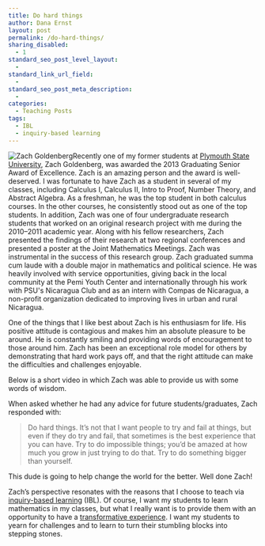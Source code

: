```yaml
---
title: Do hard things
author: Dana Ernst
layout: post
permalink: /do-hard-things/
sharing_disabled:
  - 1
standard_seo_post_level_layout:
  -
standard_link_url_field:
  -
standard_seo_post_meta_description:
  -
categories:
  - Teaching Posts
tags:
  - IBL
  - inquiry-based learning
---
```

<img src="{{ site.baseurl }}/images/2013/12/DSC5799-150x150.jpg?w=150" alt="Zach Goldenberg" class="alignleft size-thumbnail wp-image-1122" data-recalc-dims="1" />Recently one of my former students at [Plymouth State University][1], Zach Goldenberg, was awarded the 2013 Graduating Senior Award of Excellence. Zach is an amazing person and the award is well-deserved. I was fortunate to have Zach as a student in several of my classes, including Calculus I, Calculus II, Intro to Proof, Number Theory, and Abstract Algebra. As a freshman, he was the top student in both calculus courses. In the other courses, he consistently stood out as one of the top students. In addition, Zach was one of four undergraduate research students that worked on an original research project with me during the 2010–2011 academic year. Along with his fellow researchers, Zach presented the findings of their research at two regional conferences and presented a poster at the Joint Mathematics Meetings. Zach was instrumental in the success of this research group. Zach graduated summa cum laude with a double major in mathematics and political science. He was heavily involved with service opportunities, giving back in the local community at the Pemi Youth Center and internationally through his work with PSU's Nicaragua Club and as an intern with Compas de Nicaragua, a non-profit organization dedicated to improving lives in urban and rural Nicaragua.

One of the things that I like best about Zach is his enthusiasm for life. His positive attitude is contagious and makes him an absolute pleasure to be around. He is constantly smiling and providing words of encouragement to those around him. Zach has been an exceptional role model for others by demonstrating that hard work pays off, and that the right attitude can make the difficulties and challenges enjoyable.

Below is a short video in which Zach was able to provide us with some words of wisdom.



When asked whether he had any advice for future students/graduates, Zach responded with:

> Do hard things. It&#8217;s not that I want people to try and fail at things, but even if they do try and fail, that sometimes is the best experience that you can have. Try to do impossible things; you&#8217;d be amazed at how much you grow in just trying to do that. Try to do something bigger than yourself.

This dude is going to help change the world for the better.﻿ Well done Zach!

Zach&#8217;s perspective resonates with the reasons that I choose to teach via [inquiry-based learning][2] (IBL). Of course, I want my students to learn mathematics in my classes, but what I really want is to provide them with an opportunity to have a [transformative experience][3]. I want my students to yearn for challenges and to learn to turn their stumbling blocks into stepping stones.

 [1]: http://plymouth.edu
 [2]: http://maamathedmatters.blogspot.com/2013/05/what-heck-is-ibl.html
 [3]: http://en.wikipedia.org/wiki/Transformative_learning
